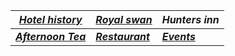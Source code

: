 
 

| [***Hotel history***](https://botleigh-grange.github.io/Botleigh-Grange-Hotel/)       | [***Royal swan*** ](https://www.booking.com/hotel/gb/royal-swan-ashley-manor.en-gb.html)       |***Hunters inn***  |
|----------|----------|----------|
| [***Afternoon Tea***](https://botleigh-grange.github.io/Afternoon-Tea/) | [***Restaurant***](https://botleigh-grange.github.io/Lunch-Dinner/) | [***Events***](https://botleigh-grange.github.io/Upcoming-events/) |
